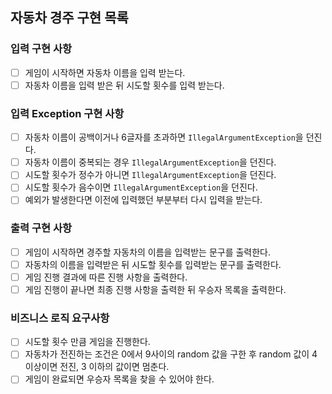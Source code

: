 ## 자동차 경주 구현 목록

### 입력 구현 사항
- [ ] 게임이 시작하면 자동차 이름을 입력 받는다.
- [ ] 자동차 이름을 입력 받은 뒤 시도할 횟수를 입력 받는다.

### 입력 Exception 구현 사항
- [ ] 자동차 이름이 공백이거나 6글자를 초과하면 `IllegalArgumentException`을 던진다.
- [ ] 자동차 이름이 중복되는 경우 `IllegalArgumentException`을 던진다.
- [ ] 시도할 횟수가 정수가 아니면 `IllegalArgumentException`을 던진다.
- [ ] 시도할 횟수가 음수이면 `IllegalArgumentException`을 던진다.
- [ ] 예외가 발생한다면 이전에 입력했던 부분부터 다시 입력을 받는다.

### 출력 구현 사항
- [ ] 게임이 시작하면 경주할 자동차의 이름을 입력받는 문구를 출력한다.
- [ ] 자동차의 이름을 입력받은 뒤 시도할 횟수를 입력받는 문구를 출력한다.
- [ ] 게임 진행 결과에 따른 진행 사항을 출력한다.
- [ ] 게임 진행이 끝나면 최종 진행 사항을 출력한 뒤 우승자 목록을 출력한다.

### 비즈니스 로직 요구사항
- [ ] 시도할 횟수 만큼 게임을 진행한다. 
- [ ] 자동차가 전진하는 조건은 0에서 9사이의 random 값을 구한 후 random 값이 4 이상이면 전진, 3 이하의 값이면 멈춘다.
- [ ] 게임이 완료되면 우승자 목록을 찾을 수 있어야 한다.